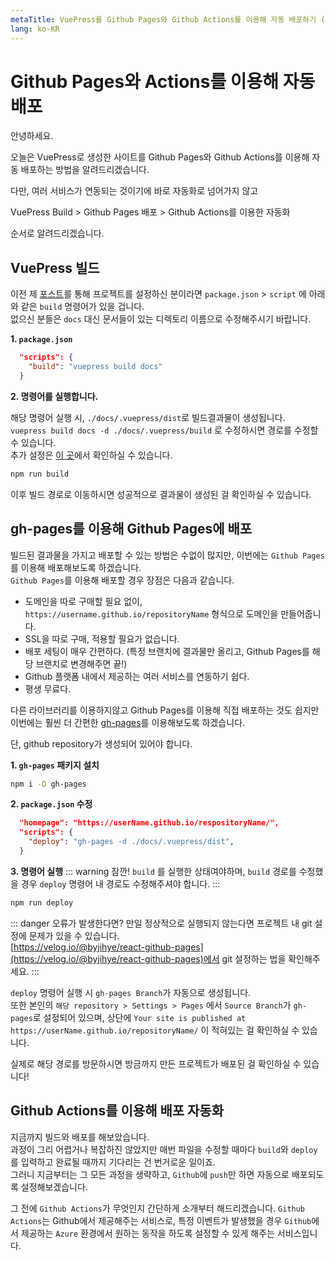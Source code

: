 ```yaml
---
metaTitle: VuePress를 Github Pages와 Github Actions를 이용해 자동 배포하기 (CI/CD)
lang: ko-KR
---
```


# Github Pages와 Actions를 이용해 자동 배포

안녕하세요.

오늘은 VuePress로 생성한 사이트를 Github Pages와 Github Actions를 이용해 자동 배포하는 방법을 알려드리겠습니다.

다만, 여러 서비스가 연동되는 것이기에 바로 자동화로 넘어가지 않고

VuePress Build > Github Pages 배포 > Github Actions를 이용한 자동화

순서로 알려드리겠습니다.

## VuePress 빌드

이전 제 [포스트](http://localhost:8080/TIL/FrontEnd/Vue/1.VuePress/1.vuepress.html)를 통해 프로젝트를 설정하신 분이라면 `package.json` > `script` 에 아래와 같은 `build` 명령어가 있을 겁니다.  
없으신 분들은 `docs` 대신 문서들이 있는 디렉토리 이름으로 수정해주시기 바랍니다.

**1. `package.json`**

```json
  "scripts": {
    "build": "vuepress build docs"
  }
```

**2. 명령어를 실행합니다.**

해당 명령어 실행 시, `./docs/.vuepress/dist`로 빌드결과물이 생성됩니다.  
 `vuepress build docs -d ./docs/.vuepress/build` 로 수정하시면 경로를 수정할 수 있습니다.  
 추가 설정은 [이 곳](https://vuepress.vuejs.org/api/cli.html#build)에서 확인하실 수 있습니다.

```bash
npm run build
```

이후 빌드 경로로 이동하시면 성공적으로 결과물이 생성된 걸 확인하실 수 있습니다.

## gh-pages를 이용해 Github Pages에 배포

빌드된 결과물을 가지고 배포할 수 있는 방법은 수없이 많지만, 이번에는 `Github Pages`를 이용해 배포해보도록 하겠습니다.  
`Github Pages`를 이용해 배포할 경우 장점은 다음과 같습니다.

- 도메인을 따로 구매할 필요 없이, `https://username.github.io/repositoryName` 형식으로 도메인을 만들어줍니다.
- SSL을 따로 구매, 적용할 필요가 없습니다.
- 배포 세팅이 매우 간편하다. (특정 브랜치에 결과물만 올리고, Github Pages를 해당 브랜치로 변경해주면 끝!)
- Github 플랫폼 내에서 제공하는 여러 서비스를 연동하기 쉽다.
- 평생 무료다.

다른 라이브러리를 이용하지않고 Github Pages를 이용해 직접 배포하는 것도 쉽지만 이번에는 훨씬 더 간편한 [gh-pages](https://www.npmjs.com/package/gh-pages)를 이용해보도록 하겠습니다.

단, github repository가 생성되어 있어야 합니다.

**1. `gh-pages` 패키지 설치**

```bash
npm i -D gh-pages
```

**2. `package.json` 수정**

```json
  "homepage": "https://userName.github.io/respositoryName/",
  "scripts": {
    "deploy": "gh-pages -d ./docs/.vuepress/dist",
  }
```

**3. 명령어 실행**
::: warning 잠깐!
`build` 를 실행한 상태여야하며, `build` 경로를 수정했을 경우 `deploy` 명령어 내 경로도 수정해주셔야 합니다.
:::

```bash
npm run deploy
```

::: danger 오류가 발생한다면?
만일 정상적으로 실행되지 않는다면 프로젝트 내 git 설정에 문제가 있을 수 있습니다.  
[https://velog.io/@byjihye/react-github-pages](https://velog.io/@byjihye/react-github-pages)에서 git 설정하는 법을 확인해주세요.
:::

`deploy` 명령어 실행 시 `gh-pages Branch`가 자동으로 생성됩니다.  
또한 본인의 `해당 repository > Settings > Pages` 에서 `Source Branch`가 `gh-pages`로 설정되어 있으며, 상단에 `Your site is published at https://userName.github.io/repositoryName/` 이 적혀있는 걸 확인하실 수 있습니다.

실제로 해당 경로를 방문하시면 방금까지 만든 프로젝트가 배포된 걸 확인하실 수 있습니다!

## Github Actions를 이용해 배포 자동화

지금까지 빌드와 배포를 해보았습니다.  
과정이 그리 어렵거나 복잡하진 않았지만 매번 파일을 수정할 때마다 `build`와 `deploy`를 입력하고 완료될 때까지 기다리는 건 번거로운 일이죠.   
그러니 지금부터는 그 모든 과정을 생략하고, `Github`에 `push`만 하면 자동으로 배포되도록 설정해보겠습니다.

그 전에 `Github Actions`가 무엇인지 간단하게 소개부터 해드리겠습니다.
`Github Actions`는 Github에서 제공해주는 서비스로, 특정 이벤트가 발생했을 경우 `Github`에서 제공하는 `Azure` 환경에서 원하는 동작을 하도록 설정할 수 있게 해주는 서비스입니다.